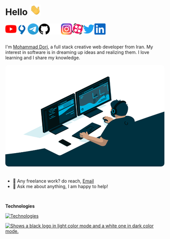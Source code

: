 # Hello <img src="img/hand.gif" width="35px">

[<img align="left" alt="Dori Learn Youtube" width="35px" src="img/youtube.svg" />](https://www.youtube.com/channel/UC8PIMbjxztHeiBWZRpblp2A)

[<img align="left" alt="Dori Virgool" width="35px" src="img/virgool.png" />](https://virgool.io/@dori-dev)

[<img align="left" alt="Dori Telegram" width="35px" src="img/telegram.png" />](https://t.me/DoriDev)

[<img align="left" alt="Github" width="35px" src="img/github2.png" />](https://github.com/dori-dev#gh-light-mode-only)

[<img align="left" alt="Github" width="35px" src="img/github.png" />](https://github.com/dori-dev#gh-dark-mode-only)

[<img align="left" alt="Mohammad Instagram" width="35px" src="img/instagram.svg" />](https://www.instagram.com/mr.dori.dev/)

[<img align="left" alt="Mohammad Aparat" width="35px" src="img/aparat.png" />](https://www.aparat.com/dori.dev)

[<img align="left" alt="Mohammad Twitter" width="35px" src="img/twitter.svg" />](https://twitter.com)

[<img align="left" alt="Mohammad Linkedin" width="35px" src="img/linkedin.svg" />](https://www.linkedin.com)

<br />
<br />
<br />

I'm [Mohammad Dori](https://github.com/dori-dev), a full stack creative web developer from Iran. My interest in software is in dreaming up ideas and realizing them. I love learning and I share my knowledge.

<img alt="GIF" src="img/code.gif" width="500" height="320" style="margin-bottom: 20px;border-radius: 10px" />

- 💼 Any freelance work? do reach, [Email](mailto:mr.dori.dev@gmail.com)
- 💬 Ask me about anything, I am happy to help!

<br />

**Technologies**

[![Technologies](https://skillicons.dev/icons?i=py,django,fastapi,postgresql,mongodb,git,nginx,docker,linux,html,css,sass,bootstrap,js,react,redux&perline=8)](https://github.com/dori-dev)

<a href="https://github.com/dori-dev">
    <picture>
        <source media="(prefers-color-scheme: dark)" srcset="https://github-readme-stats.vercel.app/api?username=dori-dev&hide=prs&show_icons=true&theme=react&hide_border=true&bg_color=ffffff00">
        <source media="(prefers-color-scheme: light)" srcset="https://github-readme-stats.vercel.app/api?username=dori-dev&hide=prs&show_icons=true&theme=vue&hide_border=true&bg_color=ffffff00">
        <img alt="Shows a black logo in light color mode and a white one in dark color mode." src="https://github-readme-stats.vercel.app/api?username=dori-dev&hide=prs&show_icons=true&theme=react&hide_border=true">
    </picture>
</a>
